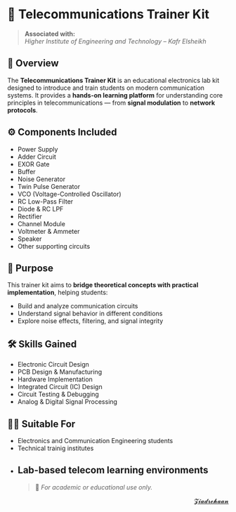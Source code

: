 # 📡 Telecommunications Trainer Kit

> **Associated with:**  
> *Higher Institute of Engineering and Technology – Kafr Elsheikh*

## 📘 Overview
The **Telecommunications Trainer Kit** is an educational electronics lab kit designed to introduce and train students on modern communication systems. It provides a **hands-on learning platform** for understanding core principles in telecommunications — from **signal modulation** to **network protocols**.

## ⚙️ Components Included
- Power Supply  
- Adder Circuit  
- EXOR Gate  
- Buffer  
- Noise Generator  
- Twin Pulse Generator  
- VCO (Voltage-Controlled Oscillator)  
- RC Low-Pass Filter  
- Diode & RC LPF  
- Rectifier  
- Channel Module  
- Voltmeter & Ammeter  
- Speaker  
- Other supporting circuits

## 🎯 Purpose
This trainer kit aims to **bridge theoretical concepts with practical implementation**, helping students:
- Build and analyze communication circuits  
- Understand signal behavior in different conditions  
- Explore noise effects, filtering, and signal integrity

## 🛠️ Skills Gained
- Electronic Circuit Design  
- PCB Design & Manufacturing  
- Hardware Implementation  
- Integrated Circuit (IC) Design  
- Circuit Testing & Debugging  
- Analog & Digital Signal Processing

## 👨‍🏫 Suitable For
- Electronics and Communication Engineering students  
- Technical trainig institutes  
- Lab-based telecom learning environments
  ---
  > 📎 *For academic or educational use only.*


<div align="right">
<a href="mailto:zezorehan938@gmail.com">𝓩𝓲𝓪𝓭𝓻𝓮𝓱𝓪𝓪𝓷</a>  

</div>
